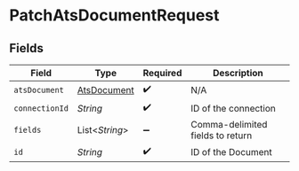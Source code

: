 # PatchAtsDocumentRequest


## Fields

| Field                                             | Type                                              | Required                                          | Description                                       |
| ------------------------------------------------- | ------------------------------------------------- | ------------------------------------------------- | ------------------------------------------------- |
| `atsDocument`                                     | [AtsDocument](../../models/shared/AtsDocument.md) | :heavy_check_mark:                                | N/A                                               |
| `connectionId`                                    | *String*                                          | :heavy_check_mark:                                | ID of the connection                              |
| `fields`                                          | List\<*String*>                                   | :heavy_minus_sign:                                | Comma-delimited fields to return                  |
| `id`                                              | *String*                                          | :heavy_check_mark:                                | ID of the Document                                |